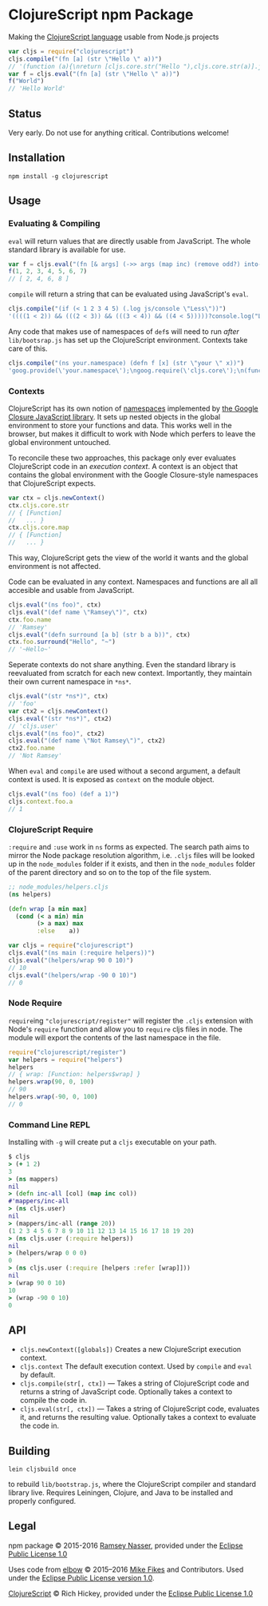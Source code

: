 ClojureScript npm Package
=========================

Making the [ClojureScript language](https://github.com/clojure/clojurescript) usable from Node.js projects

```js
var cljs = require("clojurescript")
cljs.compile("(fn [a] (str \"Hello \" a))")
// '(function (a){\nreturn [cljs.core.str("Hello "),cljs.core.str(a)].join(\'\');\n})'
var f = cljs.eval("(fn [a] (str \"Hello \" a))")
f("World")
// 'Hello World'
```

Status
------

Very early. Do not use for anything critical. Contributions welcome!

Installation
------------

    npm install -g clojurescript


Usage
-----

### Evaluating & Compiling
`eval` will return values that are directly usable from JavaScript. The whole standard library is available for use.

```js
var f = cljs.eval("(fn [& args] (->> args (map inc) (remove odd?) into-array))")
f(1, 2, 3, 4, 5, 6, 7)
// [ 2, 4, 6, 8 ]
```

`compile` will return a string that can be evaluated using JavaScript's `eval`.

```js
cljs.compile("(if (< 1 2 3 4 5) (.log js/console \"Less\"))")
'((((1 < 2)) && (((2 < 3)) && (((3 < 4)) && ((4 < 5)))))?console.log("Less"):null)'
```

Any code that makes use of namespaces of `def`s will need to run *after* `lib/bootsrap.js` has set up the ClojureScript environment. Contexts take care of this.

```js
cljs.compile("(ns your.namespace) (defn f [x] (str \"your \" x))")
'goog.provide(\'your.namespace\');\ngoog.require(\'cljs.core\');\n(function (){\nyour.namespace.f = (function your$namespace$f(x){\nreturn [cljs.core.str("your "),cljs.core.str(x)].join(\'\');\n}); return (\nnew cljs.core.Var(function(){return your.namespace.f;},new cljs.core.Symbol("your.namespace","f","your.namespace/f",1343508863,null),cljs.core.PersistentHashMap.fromArrays([new cljs.core.Keyword(null,"ns","ns",441598760),new cljs.core.Keyword(null,"name","name",1843675177),new cljs.core.Keyword(null,"file","file",-1269645878),new cljs.core.Keyword(null,"end-column","end-column",1425389514),new cljs.core.Keyword(null,"column","column",2078222095),new cljs.core.Keyword(null,"line","line",212345235),new cljs.core.Keyword(null,"end-line","end-line",1837326455),new cljs.core.Keyword(null,"arglists","arglists",1661989754),new cljs.core.Keyword(null,"doc","doc",1913296891),new cljs.core.Keyword(null,"test","test",577538877)],[new cljs.core.Symbol(null,"your.namespace","your.namespace",-1885076140,null),new cljs.core.Symbol(null,"f","f",43394975,null),null,28,21,1,1,cljs.core.list(new cljs.core.PersistentVector(null, 1, 5, cljs.core.PersistentVector.EMPTY_NODE, [new cljs.core.Symbol(null,"x","x",-555367584,null)], null)),null,(cljs.core.truth_(your.namespace.f)?your.namespace.f.cljs$lang$test:null)])));})()\n'
```

### Contexts
ClojureScript has its own notion of [namespaces](http://clojure.org/reference/namespaces) implemented by [the Google Closure JavaScript library](https://developers.google.com/closure/library/docs/tutorial#creating-a-namespace-with-googprovide). It sets up nested objects in the global environment to store your functions and data. This works well in the browser, but makes it difficult to work with Node which perfers to leave the global environment untouched.

To reconcile these two approaches, this package only ever evaluates ClojureScript code in an *execution context*. A context is an object that contains the global environment with the Google Closure-style namespaces that ClojureScript expects.

```js
var ctx = cljs.newContext()
ctx.cljs.core.str
// { [Function]
//   ... }
ctx.cljs.core.map
// { [Function]
//   ... }
```

This way, ClojureScript gets the view of the world it wants and the global environment is not affected.

Code can be evaluated in any context. Namespaces and functions are all all accesible and usable from JavaScript.

```js
cljs.eval("(ns foo)", ctx)
cljs.eval("(def name \"Ramsey\")", ctx)
ctx.foo.name
// 'Ramsey'
cljs.eval("(defn surround [a b] (str b a b))", ctx)
ctx.foo.surround("Hello", "~")
// '~Hello~'
```

Seperate contexts do not share anything. Even the standard library is reevaluated from scratch for each new context. Importantly, they maintain their own current namespace in `*ns*`.

```js
cljs.eval("(str *ns*)", ctx)
// 'foo'
var ctx2 = cljs.newContext()
cljs.eval("(str *ns*)", ctx2)
// 'cljs.user'
cljs.eval("(ns foo)", ctx2)
cljs.eval("(def name \"Not Ramsey\")", ctx2)
ctx2.foo.name
// 'Not Ramsey'
```

When `eval` and `compile` are used without a second argument, a default context is used. It is exposed as `context` on the module object.

```js
cljs.eval("(ns foo) (def a 1)")
cljs.context.foo.a
// 1
```

### ClojureScript Require
`:require` and `:use` work in `ns` forms as expected. The search path aims to mirror the Node package resolution algorithm, i.e. `.cljs` files will be looked up in the `node_modules` folder if it exists, and then in the `node_modules` folder of the parent directory and so on to the top of the file system.

```clj
;; node_modules/helpers.cljs
(ns helpers)

(defn wrap [a min max]
  (cond (< a min) min
        (> a max) max
        :else    a))
```
```js
var cljs = require("clojurescript")
cljs.eval("(ns main (:require helpers))")
cljs.eval("(helpers/wrap 90 0 10)")
// 10
cljs.eval("(helpers/wrap -90 0 10)")
// 0
```

### Node Require
`require`ing `"clojurescript/register"` will register the `.cljs` extension with Node's `require` function and allow you to `require` cljs files in node. The module will export the contents of the last namespace in the file.

```js
require("clojurescript/register")
var helpers = require("helpers")
helpers
// { wrap: [Function: helpers$wrap] }
helpers.wrap(90, 0, 100)
// 90
helpers.wrap(-90, 0, 100)
// 0
```


### Command Line REPL

Installing with `-g` will create put a `cljs` executable on your path.

```clj
$ cljs
> (+ 1 2)
3
> (ns mappers)
nil
> (defn inc-all [col] (map inc col))
#'mappers/inc-all
> (ns cljs.user)
nil
> (mappers/inc-all (range 20))
(1 2 3 4 5 6 7 8 9 10 11 12 13 14 15 16 17 18 19 20)
> (ns cljs.user (:require helpers))
nil
> (helpers/wrap 0 0 0)
0
> (ns cljs.user (:require [helpers :refer [wrap]]))
nil
> (wrap 90 0 10)
10
> (wrap -90 0 10)
0
```

API
---

* `cljs.newContext([globals])` Creates a new ClojureScript execution context.
* `cljs.context` The default execution context. Used by `compile` and `eval` by default.
* `cljs.compile(str[, ctx])` — Takes a string of ClojureScript code and returns a string of JavaScript code. Optionally takes a context to compile the code in.
* `cljs.eval(str[, ctx])` — Takes a string of ClojureScript code, evaluates it, and returns the resulting value. Optionally takes a context to evaluate the code in.

Building
--------

    lein cljsbuild once

to rebuild `lib/bootstrap.js`, where the ClojureScript compiler and standard library live. Requires Leiningen, Clojure, and Java to be installed and properly configured.

Legal
-----

npm package © 2015-2016 [Ramsey Nasser](http://nas.sr/), provided under the [Eclipse Public License 1.0](http://opensource.org/licenses/eclipse-1.0.php)

Uses code from [elbow](https://github.com/mfikes/elbow) © 2015–2016 [Mike Fikes](https://github.com/mfikes) and Contributors. Used under the [Eclipse Public License version 1.0](http://opensource.org/licenses/eclipse-1.0.php).

[ClojureScript](https://github.com/clojure/clojurescript) © Rich Hickey, provided under the [Eclipse Public License 1.0](http://opensource.org/licenses/eclipse-1.0.php)